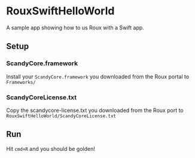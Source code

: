 # RouxSwiftHelloWorld

A sample app showing how to us Roux with a Swift app.

## Setup

### ScandyCore.framework

Install your `ScandyCore.framework` you downloaded from the Roux portal to `Frameworks/`

### ScandyCoreLicense.txt

Copy the scandycore-license.txt you downloaded from the Roux port to `RouxSwiftHelloWorld/ScandyCoreLicense.txt`

## Run

Hit `cmd+R` and you should be golden!